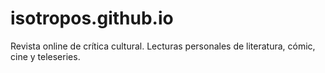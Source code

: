 # isotropos.github.io
Revista online de crítica cultural.  Lecturas personales de literatura, cómic, cine y teleseries.
